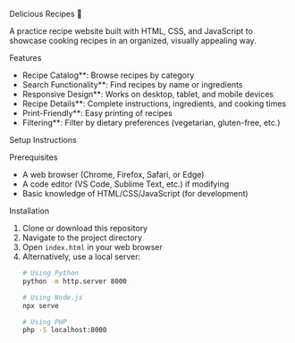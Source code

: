 Delicious Recipes 🍳

A practice recipe website built with HTML, CSS, and JavaScript to showcase cooking recipes in an organized, visually appealing way.

Features

- Recipe Catalog**: Browse recipes by category
- Search Functionality**: Find recipes by name or ingredients
- Responsive Design**: Works on desktop, tablet, and mobile devices
- Recipe Details**: Complete instructions, ingredients, and cooking times
- Print-Friendly**: Easy printing of recipes
- Filtering**: Filter by dietary preferences (vegetarian, gluten-free, etc.)

Setup Instructions

Prerequisites
- A web browser (Chrome, Firefox, Safari, or Edge)
- A code editor (VS Code, Sublime Text, etc.) if modifying
- Basic knowledge of HTML/CSS/JavaScript (for development)

Installation

1. Clone or download this repository
2. Navigate to the project directory
3. Open `index.html` in your web browser
4. Alternatively, use a local server:
   ```bash
   # Using Python
   python -m http.server 8000
   
   # Using Node.js
   npx serve
   
   # Using PHP
   php -S localhost:8000
